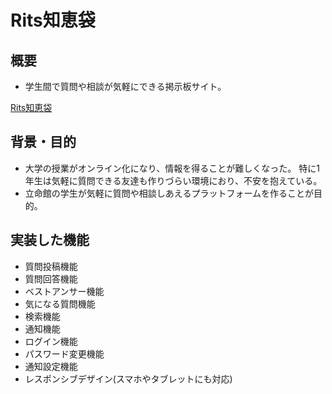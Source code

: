 # Rits知恵袋

## 概要
- 学生間で質問や相談が気軽にできる掲示板サイト。

[Rits知恵袋](http://sugimoto-kenya.work/images/chiebukuro.jpg)

## 背景・目的
- 大学の授業がオンライン化になり、情報を得ることが難しくなった。
特に1年生は気軽に質問できる友達も作りづらい環境におり、不安を抱えている。
- 立命館の学生が気軽に質問や相談しあえるプラットフォームを作ることが目的。

## 実装した機能
- 質問投稿機能
- 質問回答機能
- ベストアンサー機能
- 気になる質問機能
- 検索機能
- 通知機能
- ログイン機能
- パスワード変更機能
- 通知設定機能
- レスポンシブデザイン(スマホやタブレットにも対応)
